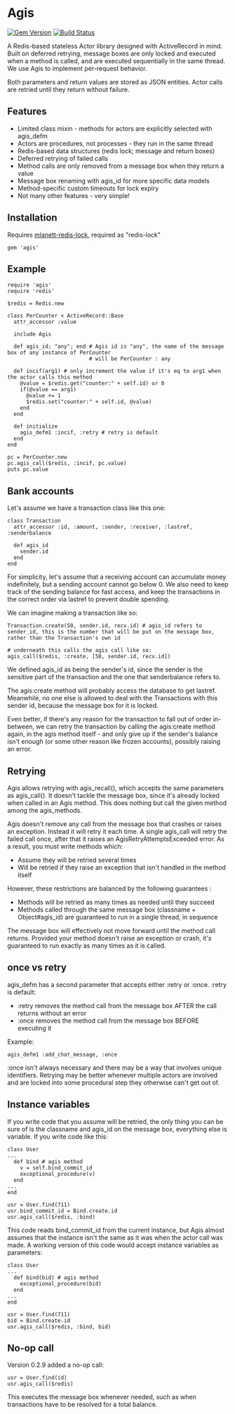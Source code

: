 Agis
====

[![Gem Version](https://badge.fury.io/rb/agis.svg)](http://badge.fury.io/rb/agis)
[![Build Status](https://travis-ci.org/gert7/agis.svg)](https://travis-ci.org/gert7/agis)

A Redis-based stateless Actor library designed with ActiveRecord in mind. Built on deferred retrying, message boxes are only locked and executed when a method is called, and are executed sequentially in the same thread. We use Agis to implement per-request behavior.

Both parameters and return values are stored as JSON entities. Actor calls are retried until they return without failure.

Features
--------

- Limited class mixin - methods for actors are explicitly selected with agis_defm
- Actors are procedures, not processes - they run in the same thread
- Redis-based data structures (redis lock; message and return boxes)
- Deferred retrying of failed calls
- Method calls are only removed from a message box when they return a value
- Message box renaming with agis_id for more specific data models
- Method-specific custom timeouts for lock expiry
- Not many other features - very simple!

Installation
------------

Requires [mlanett-redis-lock](http://www.github.com/mlanett/redis-lock), required as "redis-lock"

    gem 'agis'

Example
-------

    require 'agis'
    require 'redis'
    
    $redis = Redis.new
    
    class PerCounter < ActiveRecord::Base
      attr_accessor :value
      
      include Agis
      
      def agis_id; "any"; end # Agis id is "any", the name of the message box of any instance of PerCounter
                              # will be PerCounter : any
      
      def incif(arg1) # only increment the value if it's eq to arg1 when the actor calls this method
        @value = $redis.get("counter:" + self.id) or 0
        if(@value == arg1)
          @value += 1
          $redis.set("counter:" + self.id, @value)
        end
      end
      
      def initialize
        agis_defm1 :incif, :retry # retry is default
      end
    end
    
    pc = PerCounter.new
    pc.agis_call($redis, :incif, pc.value)
    puts pc.value

Bank accounts
-------------

Let's assume we have a transaction class like this one:

    class Transaction
      attr_accessor :id, :amount, :sender, :receiver, :lastref, :senderbalance
      
      def agis_id
        sender.id
      end
    end

For simplicity, let's assume that a receiving account can accumulate money indefinitely, but a sending account cannot go below 0. We also need to keep track of the sending balance for fast access, and keep the transactions in the correct order via lastref to prevent double spending.

We can imagine making a transaction like so:

    Transaction.create(50, sender.id, recv.id) # agis_id refers to sender_id, this is the number that will be put on the message box, rather than the Transaction's own id
    
    # underneath this calls the agis call like so:
    agis_call($redis, :create, [50, sender.id, recv.id])

We defined agis_id as being the sender's id, since the sender is the sensitive part of the transaction and the one that senderbalance refers to.

The agis:create method will probably access the database to get lastref. Meanwhile, no one else is allowed to deal with the Transactions with this sender id, because the message box for it is locked.

Even better, if there's any reason for the transaction to fall out of order in-between, we can retry the transaction by calling the agis:create method again, in the agis method itself - and only give up if the sender's balance isn't enough (or some other reason like frozen accounts), possibly raising an error.

Retrying
--------

Agis allows retrying with agis_recall(), which accepts the same parameters as agis_call(). It doesn't tackle the message box, since it's already locked when called in an Agis method. This does nothing but call the given method among the agis_methods.

Agis doesn't remove any call from the message box that crashes or raises an exception. Instead it will retry it each time. A single agis_call will retry the failed call once, after that it raises an AgisRetryAttemptsExceeded error. As a result, you must write methods which:

- Assume they will be retried several times
- Will be retried if they raise an exception that isn't handled in the method itself

However, these restrictions are balanced by the following guarantees :

- Methods will be retried as many times as needed until they succeed
- Methods called through the same message box (classname + Object#agis_id) are guaranteed to run in a single thread, in sequence

The message box will effectively not move forward until the method call returns. Provided your method doesn't raise an exception or crash, it's guaranteed to run exactly as many times as it is called.

once vs retry
-----

agis_defm has a second parameter that accepts either :retry or :once. :retry is default:

- :retry removes the method call from the message box AFTER the call returns without an error
- :once removes the method call from the message box BEFORE executing it

Example:

    agis_defm1 :add_chat_message, :once
    
:once isn't always necessary and there may be a way that involves unique identifiers. Retrying may be better whenever multiple actors are involved and are locked into some procedural step they otherwise can't get out of.

Instance variables
------------------

If you write code that you assume will be retried, the only thing you can be sure of is the classname and agis_id on the message box, everything else is variable. If you write code like this:

    class User
    ...
      def bind # agis method
        v = self.bind_commit_id
        exceptional_procedure(v)
      end
    ...
    end
    
    usr = User.find(711)
    usr.bind_commit_id = Bind.create.id
    usr.agis_call($redis, :bind)

This code reads bind_commit_id from the current instance, but Agis almost assumes that the instance isn't the same as it was when the actor call was made. A working version of this code would accept instance variables as parameters:

    class User
    ...
      def bind(bid) # agis method
        exceptional_procedure(bid)
      end
    ...
    end
    
    usr = User.find(711)
    bid = Bind.create.id
    usr.agis_call($redis, :bind, bid)

No-op call
----------

Version 0.2.9 added a no-op call:

    usr = User.find(id)
    usr.agis_call($redis)
    
This executes the message box whenever needed, such as when transactions have to be resolved for a total balance.

